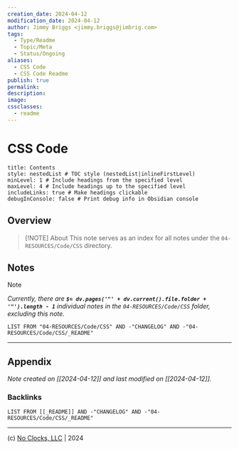 ```yaml
---
creation_date: 2024-04-12
modification_date: 2024-04-12
author: Jimmy Briggs <jimmy.briggs@jimbrig.com>
tags:
  - Type/Readme
  - Topic/Meta
  - Status/Ongoing
aliases:
  - CSS Code
  - CSS Code Readme
publish: true
permalink:
description:
image:
cssclasses:
  - readme
---
```


# CSS Code

```table-of-contents
title: Contents 
style: nestedList # TOC style (nestedList|inlineFirstLevel)
minLevel: 1 # Include headings from the specified level
maxLevel: 4 # Include headings up to the specified level
includeLinks: true # Make headings clickable
debugInConsole: false # Print debug info in Obsidian console
```

## Overview

> [!NOTE] About
> This note serves as an index for all notes under the `04-RESOURCES/Code/CSS` directory.

## Notes

> [!NOTE]
> *Currently, there are **`$= dv.pages('"' + dv.current().file.folder + '"').length - 1`**  individual notes in the `04-RESOURCES/Code/CSS` folder, excluding this note.*

```dataview
LIST FROM "04-RESOURCES/Code/CSS" AND -"CHANGELOG" AND -"04-RESOURCES/Code/CSS/_README"
```

***

## Appendix

*Note created on [[2024-04-12]] and last modified on [[2024-04-12]].*

### Backlinks

```dataview
LIST FROM [[_README]] AND -"CHANGELOG" AND -"04-RESOURCES/Code/CSS/_README"
```

***

(c) [No Clocks, LLC](https://github.com/noclocks) | 2024